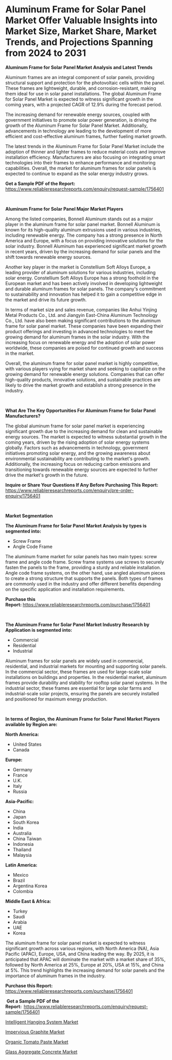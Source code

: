 <p><h1>Aluminum Frame for Solar Panel Market Offer Valuable Insights into Market Size, Market Share, Market Trends, and Projections Spanning from 2024 to 2031</h1></p><p><strong>Aluminum Frame for Solar Panel Market Analysis and Latest Trends</strong></p>
<p><p>Aluminum frames are an integral component of solar panels, providing structural support and protection for the photovoltaic cells within the panel. These frames are lightweight, durable, and corrosion-resistant, making them ideal for use in solar panel installations. The global Aluminum Frame for Solar Panel Market is expected to witness significant growth in the coming years, with a projected CAGR of 12.9% during the forecast period.</p><p>The increasing demand for renewable energy sources, coupled with government initiatives to promote solar power generation, is driving the growth of the Aluminum Frame for Solar Panel Market. Additionally, advancements in technology are leading to the development of more efficient and cost-effective aluminum frames, further fueling market growth.</p><p>The latest trends in the Aluminum Frame for Solar Panel Market include the adoption of thinner and lighter frames to reduce material costs and improve installation efficiency. Manufacturers are also focusing on integrating smart technologies into their frames to enhance performance and monitoring capabilities. Overall, the market for aluminum frames for solar panels is expected to continue to expand as the solar energy industry grows.</p></p>
<p><strong>Get a Sample PDF of the Report:&nbsp;</strong> <a href="https://www.reliableresearchreports.com/enquiry/request-sample/1756401">https://www.reliableresearchreports.com/enquiry/request-sample/1756401</a></p>
<p>&nbsp;</p>
<p><strong>Aluminum Frame for Solar Panel Major Market Players</strong></p>
<p><p>Among the listed companies, Bonnell Aluminum stands out as a major player in the aluminum frame for solar panel market. Bonnell Aluminum is known for its high-quality aluminum extrusions used in various industries, including renewable energy. The company has a strong presence in North America and Europe, with a focus on providing innovative solutions for the solar industry. Bonnell Aluminum has experienced significant market growth in recent years, driven by the increasing demand for solar panels and the shift towards renewable energy sources. </p><p>Another key player in the market is Constellium Soft Alloys Europe, a leading provider of aluminum solutions for various industries, including solar energy. Constellium Soft Alloys Europe has a strong foothold in the European market and has been actively involved in developing lightweight and durable aluminum frames for solar panels. The company's commitment to sustainability and innovation has helped it to gain a competitive edge in the market and drive its future growth.</p><p>In terms of market size and sales revenue, companies like Anhui Yinjing Metal Products Co., Ltd. and Jiangyin East-China Aluminum Technology Co., Ltd. have also been making significant contributions to the aluminum frame for solar panel market. These companies have been expanding their product offerings and investing in advanced technologies to meet the growing demand for aluminum frames in the solar industry. With the increasing focus on renewable energy and the adoption of solar power worldwide, these companies are poised for continued growth and success in the market.</p><p>Overall, the aluminum frame for solar panel market is highly competitive, with various players vying for market share and seeking to capitalize on the growing demand for renewable energy solutions. Companies that can offer high-quality products, innovative solutions, and sustainable practices are likely to drive the market growth and establish a strong presence in the industry.</p></p>
<p>&nbsp;</p>
<p><strong>What Are The Key Opportunities For Aluminum Frame for Solar Panel Manufacturers?</strong></p>
<p><p>The global aluminum frame for solar panel market is experiencing significant growth due to the increasing demand for clean and sustainable energy sources. The market is expected to witness substantial growth in the coming years, driven by the rising adoption of solar energy systems globally. Factors such as advancements in technology, government initiatives promoting solar energy, and the growing awareness about environmental sustainability are contributing to the market's growth. Additionally, the increasing focus on reducing carbon emissions and transitioning towards renewable energy sources are expected to further drive the market's growth in the future.</p></p>
<p><strong>Inquire or Share Your Questions If Any Before Purchasing This Report:</strong> <a href="https://www.reliableresearchreports.com/enquiry/pre-order-enquiry/1756401">https://www.reliableresearchreports.com/enquiry/pre-order-enquiry/1756401</a></p>
<p>&nbsp;</p>
<p><strong>Market Segmentation</strong></p>
<p><strong>The Aluminum Frame for Solar Panel Market Analysis by types is segmented into:</strong></p>
<p><ul><li>Screw Frame</li><li>Angle Code Frame</li></ul></p>
<p><p>The aluminum frame market for solar panels has two main types: screw frame and angle code frame. Screw frame systems use screws to securely fasten the panels to the frame, providing a sturdy and reliable installation. Angle code frame systems, on the other hand, use angled aluminum pieces to create a strong structure that supports the panels. Both types of frames are commonly used in the industry and offer different benefits depending on the specific application and installation requirements.</p></p>
<p><strong>Purchase this Report:&nbsp;</strong><a href="https://www.reliableresearchreports.com/purchase/1756401">https://www.reliableresearchreports.com/purchase/1756401</a></p>
<p>&nbsp;</p>
<p><strong>The Aluminum Frame for Solar Panel Market Industry Research by Application is segmented into:</strong></p>
<p><ul><li>Commercial</li><li>Residential</li><li>Industrial</li></ul></p>
<p><p>Aluminum frames for solar panels are widely used in commercial, residential, and industrial markets for mounting and supporting solar panels. In the commercial sector, these frames are used for large-scale solar installations on buildings and properties. In the residential market, aluminum frames provide durability and stability for rooftop solar panel systems. In the industrial sector, these frames are essential for large solar farms and industrial-scale solar projects, ensuring the panels are securely installed and positioned for maximum energy production.</p></p>
<p>&nbsp;</p>
<p><strong>In terms of Region, the Aluminum Frame for Solar Panel Market Players available by Region are:</strong></p>
<p>
    <p> <strong> North America: </strong>
        <ul>
            <li>United States</li>
            <li>Canada</li>
        </ul>
        </p> 
    <p> <strong> Europe: </strong>
        <ul>
            <li>Germany</li>
            <li>France</li>
            <li>U.K.</li>
            <li>Italy</li>
            <li>Russia</li>
        </ul>
        </p> 
    <p> <strong> Asia-Pacific: </strong>
        <ul>
            <li>China</li>
            <li>Japan</li>
            <li>South Korea</li>
            <li>India</li>
            <li>Australia</li>
            <li>China Taiwan</li>
            <li>Indonesia</li>
            <li>Thailand</li>
            <li>Malaysia</li>
        </ul>
        </p> 
    <p> <strong> Latin America: </strong>
        <ul>
            <li>Mexico</li>
            <li>Brazil</li>
            <li>Argentina Korea</li>
            <li>Colombia</li>
        </ul>
        </p> 
    <p> <strong> Middle East & Africa: </strong>
        <ul>
            <li>Turkey</li>
            <li>Saudi</li>
            <li>Arabia</li>
            <li>UAE</li>
            <li>Korea</li>
        </ul>
    </p>
    </p>
<p><p>The aluminum frame for solar panel market is expected to witness significant growth across various regions, with North America (NA), Asia Pacific (APAC), Europe, USA, and China leading the way. By 2025, it is anticipated that APAC will dominate the market with a market share of 35%, followed by North America at 25%, Europe at 20%, USA at 15%, and China at 5%. This trend highlights the increasing demand for solar panels and the importance of aluminum frames in the industry.</p></p>
<p><strong>Purchase this Report: </strong><a href="https://www.reliableresearchreports.com/purchase/1756401">https://www.reliableresearchreports.com/purchase/1756401</a></p>
<p>&nbsp;<strong>Get a Sample PDF of the Report:&nbsp;&nbsp;</strong><a href="https://www.reliableresearchreports.com/enquiry/request-sample/1756401">https://www.reliableresearchreports.com/enquiry/request-sample/1756401</a></p>
<p><strong></strong></p>
<p><p><a href="https://view.publitas.com/reportprime-1/global-intelligent-hanging-system-market-by-types-applications-and-major-players-with-regional-growth-rate-analysis-and-development-situation-from-2023-to-2030/">Intelligent Hanging System Market</a></p><p><a href="https://github.com/brentleyjimmiealvaradoz4l1rea/Market-Research-Report-List-1/blob/main/impervious-graphite-market.md">Impervious Graphite Market</a></p><p><a href="https://adventurous-uranium-ef9.notion.site/Organic-Tomato-Paste-Market-Research-Report-Forecasted-for-Period-from-2024-2031-by-Market-Type--814f8a5ed7484c8b8ca103f044166f15">Organic Tomato Paste Market</a></p><p><a href="https://github.com/eeaveuhhh/Market-Research-Report-List-1/blob/main/glass-aggregate-concrete-market.md">Glass Aggregate Concrete Market</a></p></p>